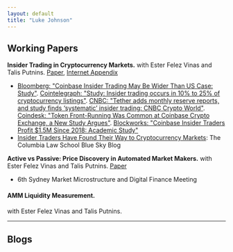 ```yaml
---
layout: default
title: "Luke Johnson"
---
```


## Working Papers

**Insider Trading in Cryptocurrency Markets.**
with Ester Felez Vinas and Talis Putnins.
[Paper](https://papers.ssrn.com/sol3/papers.cfm?abstract_id=4184367), [Internet Appendix](/it-cc/internet-appendix.pdf) 
- [Bloomberg: "Coinbase Insider Trading May Be Wider Than US Case: Study"](https://www.bloomberg.com/news/articles/2022-08-17/coinbase-insider-trading-may-be-wider-than-us-case-study-says). [Cointelegraph: "Study: Insider trading occurs in 10% to 25% of cryptocurrency listings"](https://cointelegraph.com/news/study-insider-trading-occurs-in-10-to-25-of-cryptocurrency-listings). [CNBC: "Tether adds monthly reserve reports, and study finds ‘systematic’ insider trading: CNBC Crypto World"](https://www.cnbc.com/video/2022/08/18/bitcoin-break-losing-streak-study-finds-systematic-insider-trading-cnbc-crypto-world.html). [Coindesk: "Token Front-Running Was Common at Coinbase Crypto Exchange, a New Study Argues"](https://www.coindesk.com/business/2022/08/17/token-front-running-was-common-at-coinbase-a-new-study-argues/). [Blockworks: "Coinbase Insider Traders Profit $1.5M Since 2018: Academic Study"](https://blockworks.co/news/coinbase-insider-traders-profit-1-5m-since-2018-academic-study) 
- [Insider Traders Have Found Their Way to Cryptocurrency Markets](https://clsbluesky.law.columbia.edu/2022/08/26/insider-traders-have-found-their-way-to-cryptocurrency-markets/): The Columbia Law School Blue Sky Blog


**Active vs Passive: Price Discovery in Automated Market Makers.** 
with Ester Felez Vinas and Talis Putnins.
[Paper](/avp-pd/paper.pdf) 
- 6th Sydney Market Microstructure and Digital Finance Meeting


#### AMM Liquidity Measurement. 
with Ester Felez Vinas and Talis Putnins.


---

## Blogs





